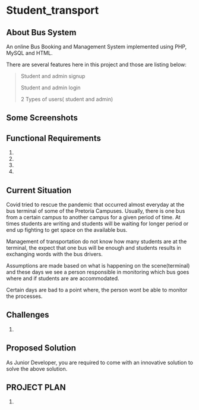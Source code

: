 # Student_transport
## About Bus System

An online Bus Booking and Management System implemented using PHP, MySQL and HTML.

There are several features here in this project and those are listing below:

> Student and admin signup
> 
> Student and admin login
> 
>2 Types of users( student and admin)

## Some Screenshots

## Functional Requirements

1.

2.

3.

4.

## Current Situation

Covid tried to rescue the pandemic that occurred almost everyday at the
bus terminal of some of the Pretoria Campuses. Usually, there is one bus
from a certain campus to another campus for a given period of time.
At times students are writing and students will be waiting for longer period
or end up fighting to get space on the available bus.

Management of transportation do not know how many students are at the
terminal, the expect that one bus will be enough and students results in
exchanging words with the bus drivers.

Assumptions are made based on what is happening on the scene(terminal)
and these days we see a person responsible in monitoring which bus goes
where and if students are are accommodated.

Certain days are bad to a point where, the person wont be able to monitor
the processes.


## Challenges

1.

## Proposed Solution

As Junior Developer,
you are required to come with
an innovative solution to solve
the above solution.


## PROJECT PLAN

1.

